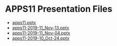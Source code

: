 <!--
This is a machine generated file, and should not be edited, as it will be overwritten with future updates.
-->

# APPS11 Presentation Files

- [apps11.pptx](http://cdn.tailwindtraders.com/assets/apps/apps11/apps11.pptx)
- [apps11-2019-11_Nov-13.pptx](http://cdn.tailwindtraders.com/assets/apps/apps11/apps11-2019-11_Nov-13.pptx)
- [apps11-2019-11_Nov-04.pptx](http://cdn.tailwindtraders.com/assets/apps/apps11/apps11-2019-11_Nov-04.pptx)
- [apps11-2019-10_Oct-24.pptx](http://cdn.tailwindtraders.com/assets/apps/apps11/apps11-2019-10_Oct-24.pptx)


